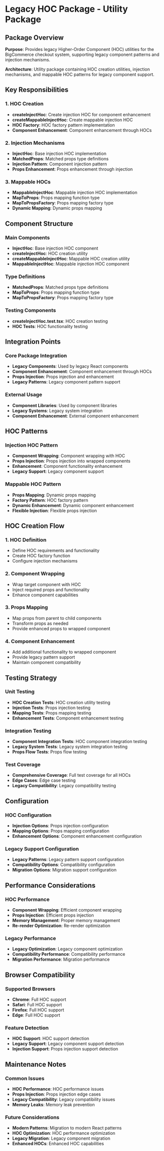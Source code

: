 # Legacy HOC Package - Utility Package

## Package Overview

**Purpose**: Provides legacy Higher-Order Component (HOC) utilities for the BigCommerce checkout system, supporting legacy component patterns and injection mechanisms.

**Architecture**: Utility package containing HOC creation utilities, injection mechanisms, and mappable HOC patterns for legacy component support.

## Key Responsibilities

### 1. HOC Creation
- **createInjectHoc**: Create injection HOC for component enhancement
- **createMappableInjectHoc**: Create mappable injection HOC
- **HOC Factory**: HOC factory pattern implementation
- **Component Enhancement**: Component enhancement through HOCs

### 2. Injection Mechanisms
- **InjectHoc**: Base injection HOC implementation
- **MatchedProps**: Matched props type definitions
- **Injection Pattern**: Component injection pattern
- **Props Enhancement**: Props enhancement through injection

### 3. Mappable HOCs
- **MappableInjectHoc**: Mappable injection HOC implementation
- **MapToProps**: Props mapping function type
- **MapToPropsFactory**: Props mapping factory type
- **Dynamic Mapping**: Dynamic props mapping

## Component Structure

### Main Components
- **InjectHoc**: Base injection HOC component
- **createInjectHoc**: HOC creation utility
- **createMappableInjectHoc**: Mappable HOC creation utility
- **MappableInjectHoc**: Mappable injection HOC component

### Type Definitions
- **MatchedProps**: Matched props type definitions
- **MapToProps**: Props mapping function type
- **MapToPropsFactory**: Props mapping factory type

### Testing Components
- **createInjectHoc.test.tsx**: HOC creation testing
- **HOC Tests**: HOC functionality testing

## Integration Points

### Core Package Integration
- **Legacy Components**: Used by legacy React components
- **Component Enhancement**: Component enhancement through HOCs
- **Props Injection**: Props injection and enhancement
- **Legacy Patterns**: Legacy component pattern support

### External Usage
- **Component Libraries**: Used by component libraries
- **Legacy Systems**: Legacy system integration
- **Component Enhancement**: External component enhancement

## HOC Patterns

### Injection HOC Pattern
- **Component Wrapping**: Component wrapping with HOC
- **Props Injection**: Props injection into wrapped components
- **Enhancement**: Component functionality enhancement
- **Legacy Support**: Legacy component support

### Mappable HOC Pattern
- **Props Mapping**: Dynamic props mapping
- **Factory Pattern**: HOC factory pattern
- **Dynamic Enhancement**: Dynamic component enhancement
- **Flexible Injection**: Flexible props injection

## HOC Creation Flow

### 1. HOC Definition
- Define HOC requirements and functionality
- Create HOC factory function
- Configure injection mechanisms

### 2. Component Wrapping
- Wrap target component with HOC
- Inject required props and functionality
- Enhance component capabilities

### 3. Props Mapping
- Map props from parent to child components
- Transform props as needed
- Provide enhanced props to wrapped component

### 4. Component Enhancement
- Add additional functionality to wrapped component
- Provide legacy pattern support
- Maintain component compatibility

## Testing Strategy

### Unit Testing
- **HOC Creation Tests**: HOC creation utility testing
- **Injection Tests**: Props injection testing
- **Mapping Tests**: Props mapping testing
- **Enhancement Tests**: Component enhancement testing

### Integration Testing
- **Component Integration Tests**: HOC component integration testing
- **Legacy System Tests**: Legacy system integration testing
- **Props Flow Tests**: Props flow testing

### Test Coverage
- **Comprehensive Coverage**: Full test coverage for all HOCs
- **Edge Cases**: Edge case testing
- **Legacy Compatibility**: Legacy compatibility testing

## Configuration

### HOC Configuration
- **Injection Options**: Props injection configuration
- **Mapping Options**: Props mapping configuration
- **Enhancement Options**: Component enhancement configuration

### Legacy Support Configuration
- **Legacy Patterns**: Legacy pattern support configuration
- **Compatibility Options**: Compatibility configuration
- **Migration Options**: Migration support configuration

## Performance Considerations

### HOC Performance
- **Component Wrapping**: Efficient component wrapping
- **Props Injection**: Efficient props injection
- **Memory Management**: Proper memory management
- **Re-render Optimization**: Re-render optimization

### Legacy Performance
- **Legacy Optimization**: Legacy component optimization
- **Compatibility Performance**: Compatibility performance
- **Migration Performance**: Migration performance

## Browser Compatibility

### Supported Browsers
- **Chrome**: Full HOC support
- **Safari**: Full HOC support
- **Firefox**: Full HOC support
- **Edge**: Full HOC support

### Feature Detection
- **HOC Support**: HOC support detection
- **Legacy Support**: Legacy component support detection
- **Injection Support**: Props injection support detection

## Maintenance Notes

### Common Issues
- **HOC Performance**: HOC performance issues
- **Props Injection**: Props injection edge cases
- **Legacy Compatibility**: Legacy compatibility issues
- **Memory Leaks**: Memory leak prevention

### Future Considerations
- **Modern Patterns**: Migration to modern React patterns
- **HOC Optimization**: HOC performance optimization
- **Legacy Migration**: Legacy component migration
- **Enhanced HOCs**: Enhanced HOC capabilities
